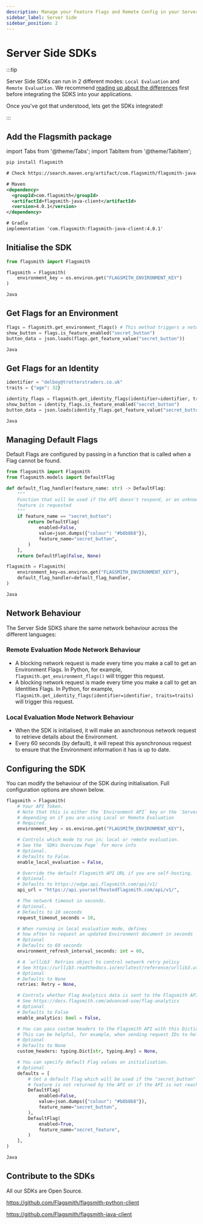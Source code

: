 ```yaml
---
description: Manage your Feature Flags and Remote Config in your Server Side Applications.
sidebar_label: Server Side
sidebar_position: 2
---
```


# Server Side SDKs

:::tip

Server Side SDKs can run in 2 different modes: `Local Evaluation` and `Remote Evaluation`. We recommend
[reading up about the differences](overview#remote-and-local-evaluation-modes) first before integrating the SDKS into
your applications.

Once you've got that understood, lets get the SDKs integrated!

:::

## Add the Flagsmith package

import Tabs from '@theme/Tabs'; import TabItem from '@theme/TabItem';

<Tabs groupId="language">
<TabItem value="py" label="Python">

```bash
pip install flagsmith
```

</TabItem>
<TabItem value="java" label="Java">

```xml
# Check https://search.maven.org/artifact/com.flagsmith/flagsmith-java-client for the latest version!

# Maven
<dependency>
  <groupId>com.flagsmith</groupId>
  <artifactId>flagsmith-java-client</artifactId>
  <version>4.0.1</version>
</dependency>

# Gradle
implementation 'com.flagsmith:flagsmith-java-client:4.0.1'
```

</TabItem>
</Tabs>

## Initialise the SDK

<Tabs groupId="language">
<TabItem value="py" label="Python">

```python
from flagsmith import Flagsmith

flagsmith = Flagsmith(
    environment_key = os.environ.get("FLAGSMITH_ENVIRONMENT_KEY")
)
```

</TabItem>
<TabItem value="java" label="Java">

```java
Java
```

</TabItem>
</Tabs>

## Get Flags for an Environment

<Tabs groupId="language">
<TabItem value="py" label="Python">

```python
flags = flagsmith.get_environment_flags() # This method triggers a network request
show_button = flags.is_feature_enabled("secret_button")
button_data = json.loads(flags.get_feature_value("secret_button"))
```

</TabItem>
<TabItem value="java" label="Java">

```java
Java
```

</TabItem>
</Tabs>

## Get Flags for an Identity

<Tabs groupId="language">
<TabItem value="py" label="Python">

```python
identifier = "delboy@trotterstraders.co.uk"
traits = {"age": 32}

identity_flags = flagsmith.get_identity_flags(identifier=identifier, traits=traits)
show_button = identity_flags.is_feature_enabled("secret_button")
button_data = json.loads(identity_flags.get_feature_value("secret_button"))
```

</TabItem>
<TabItem value="java" label="Java">

```java
Java
```

</TabItem>
</Tabs>

## Managing Default Flags

Default Flags are configured by passing in a function that is called when a Flag cannot be found.

<Tabs groupId="language">
<TabItem value="py" label="Python">

```python
from flagsmith import Flagsmith
from flagsmith.models import DefaultFlag

def default_flag_handler(feature_name: str) -> DefaultFlag:
    """
    Function that will be used if the API doesn't respond, or an unknown
    feature is requested
    """
    if feature_name == "secret_button":
        return DefaultFlag(
            enabled=False,
            value=json.dumps({"colour": "#b8b8b8"}),
            feature_name="secret_button",
        )
    ],
    return DefaultFlag(False, None)

flagsmith = Flagsmith(
    environment_key=os.environ.get("FLAGSMITH_ENVIRONMENT_KEY"),
    default_flag_handler=default_flag_handler,
)
```

</TabItem>
<TabItem value="java" label="Java">

```java
Java
```

</TabItem>
</Tabs>

## Network Behaviour

The Server Side SDKS share the same network behaviour across the different languages:

### Remote Evaluation Mode Network Behaviour

- A blocking network request is made every time you make a call to get an Environment Flags. In Python, for example,
  `flagsmith.get_environment_flags()` will trigger this request.
- A blocking network request is made every time you make a call to get an Identities Flags. In Python, for example,
  `flagsmith.get_identity_flags(identifier=identifier, traits=traits)` will trigger this request.

### Local Evaluation Mode Network Behaviour

- When the SDK is initialised, it will make an asnchronous network request to retrieve details about the Environment.
- Every 60 seconds (by default), it will repeat this aysnchronous request to ensure that the Environment information it
  has is up to date.

## Configuring the SDK

You can modify the behaviour of the SDK during initialisation. Full configuration options are shown below.

<Tabs groupId="language">
<TabItem value="py" label="Python">

```python
flagsmith = Flagsmith(
    # Your API Token.
    # Note that this is either the `Environment API` key or the `Server Side SDK Token`
    # depending on if you are using Local or Remote Evaluation
    # Required.
    environment_key = os.environ.get("FLAGSMITH_ENVIRONMENT_KEY"),

    # Controls which mode to run in; local or remote evaluation.
    # See the `SDKs Overview Page` for more info
    # Optional.
    # Defaults to False.
    enable_local_evaluation = False,

    # Override the default Flagsmith API URL if you are self-hosting.
    # Optional.
    # Defaults to https://edge.api.flagsmith.com/api/v1/
    api_url = "https://api.yourselfhostedflagsmith.com/api/v1/",

    # The network timeout in seconds.
    # Optional.
    # Defaults to 10 seconds
    request_timeout_seconds = 10,

    # When running in local evaluation mode, defines
    # how often to request an updated Environment document in seconds
    # Optional
    # Defaults to 60 seconds
    environment_refresh_interval_seconds: int = 60,

    # A `urllib3` Retries object to control network retry policy
    # See https://urllib3.readthedocs.io/en/latest/reference/urllib3.util.html#urllib3.util.Retry
    # Optional
    # Defaults to None
    retries: Retry = None,

    # Controls whether Flag Analytics data is sent to the Flagsmith API
    # See https://docs.flagsmith.com/advanced-use/flag-analytics
    # Optional
    # Defaults to False
    enable_analytics: bool = False,

    # You can pass custom headers to the Flagsmith API with this Dictionary.
    # This can be helpful, for example, when sending request IDs to help trace requests.
    # Optional
    # Defaults to None
    custom_headers: typing.Dict[str, typing.Any] = None,

    # You can specify default Flag values on initialisation.
    # Optional
    defaults = [
        # Set a default flag which will be used if the "secret_button"
        # feature is not returned by the API or if the API is not reachable
        DefaultFlag(
            enabled=False,
            value=json.dumps({"colour": "#b8b8b8"}),
            feature_name="secret_button",
        ),
        DefaultFlag(
            enabled=True,
            feature_name="secret_feature",
        )
    ],
)
```

</TabItem>
<TabItem value="java" label="Java">

```java
Java
```

</TabItem>
</Tabs>

## Contribute to the SDKs

All our SDKs are Open Source.

<Tabs groupId="language">
<TabItem value="py" label="Python">

https://github.com/Flagsmith/flagsmith-python-client

</TabItem>
<TabItem value="java" label="Java">

https://github.com/Flagsmith/flagsmith-java-client

</TabItem>
</Tabs>

